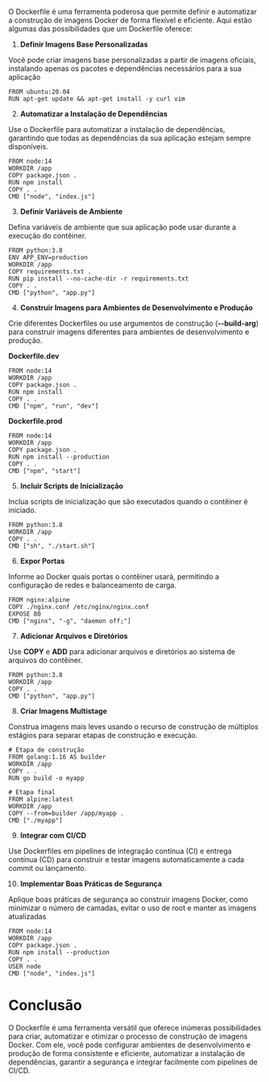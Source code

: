 O Dockerfile é uma ferramenta poderosa que permite definir e automatizar a construção de imagens Docker de forma flexível e eficiente. Aqui estão algumas das possibilidades que um Dockerfile oferece:

1. **Definir Imagens Base Personalizadas**

Você pode criar imagens base personalizadas a partir de imagens oficiais, instalando apenas os pacotes e dependências necessários para a sua aplicação

    FROM ubuntu:20.04
    RUN apt-get update && apt-get install -y curl vim

2. **Automatizar a Instalação de Dependências**

Use o Dockerfile para automatizar a instalação de dependências, garantindo que todas as dependências da sua aplicação estejam sempre disponíveis.

    FROM node:14
    WORKDIR /app
    COPY package.json .
    RUN npm install
    COPY . .
    CMD ["node", "index.js"]

3. **Definir Variáveis de Ambiente**

Defina variáveis de ambiente que sua aplicação pode usar durante a execução do contêiner.

    FROM python:3.8
    ENV APP_ENV=production
    WORKDIR /app
    COPY requirements.txt .
    RUN pip install --no-cache-dir -r requirements.txt
    COPY . .
    CMD ["python", "app.py"]

4. **Construir Imagens para Ambientes de Desenvolvimento e Produção**

Crie diferentes Dockerfiles ou use argumentos de construção (**--build-arg**) para construir imagens diferentes para ambientes de desenvolvimento e produção.

**Dockerfile.dev**

    FROM node:14
    WORKDIR /app
    COPY package.json .
    RUN npm install
    COPY . .
    CMD ["npm", "run", "dev"]

**Dockerfile.prod**

    FROM node:14
    WORKDIR /app
    COPY package.json .
    RUN npm install --production
    COPY . .
    CMD ["npm", "start"]

5. **Incluir Scripts de Inicialização**

Inclua scripts de inicialização que são executados quando o contêiner é iniciado.

    FROM python:3.8
    WORKDIR /app
    COPY . .
    CMD ["sh", "./start.sh"]

6. **Expor Portas**

Informe ao Docker quais portas o contêiner usará, permitindo a configuração de redes e balanceamento de carga.

    FROM nginx:alpine
    COPY ./nginx.conf /etc/nginx/nginx.conf
    EXPOSE 80
    CMD ["nginx", "-g", "daemon off;"]

7. **Adicionar Arquivos e Diretórios**

Use **COPY** e **ADD** para adicionar arquivos e diretórios ao sistema de arquivos do contêiner.

    FROM python:3.8
    WORKDIR /app
    COPY . .
    CMD ["python", "app.py"]

8. **Criar Imagens Multistage**

Construa imagens mais leves usando o recurso de construção de múltiplos estágios para separar etapas de construção e execução.

    # Etapa de construção
    FROM golang:1.16 AS builder
    WORKDIR /app
    COPY . .
    RUN go build -o myapp

    # Etapa final
    FROM alpine:latest
    WORKDIR /app
    COPY --from=builder /app/myapp .
    CMD ["./myapp"]

9. **Integrar com CI/CD**

Use Dockerfiles em pipelines de integração contínua (CI) e entrega contínua (CD) para construir e testar imagens automaticamente a cada commit ou lançamento.

10. **Implementar Boas Práticas de Segurança**

Aplique boas práticas de segurança ao construir imagens Docker, como minimizar o número de camadas, evitar o uso de root e manter as imagens atualizadas

    FROM node:14
    WORKDIR /app
    COPY package.json .
    RUN npm install --production
    COPY . .
    USER node
    CMD ["node", "index.js"]

# Conclusão

O Dockerfile é uma ferramenta versátil que oferece inúmeras possibilidades para criar, automatizar e otimizar o processo de construção de imagens Docker. Com ele, você pode configurar ambientes de desenvolvimento e produção de forma consistente e eficiente, automatizar a instalação de dependências, garantir a segurança e integrar facilmente com pipelines de CI/CD.
